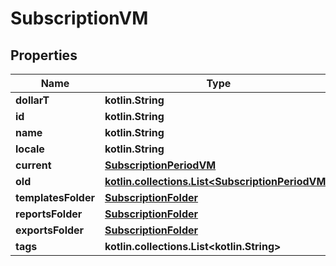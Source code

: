 
# SubscriptionVM

## Properties
Name | Type | Description | Notes
------------ | ------------- | ------------- | -------------
**dollarT** | **kotlin.String** |  | 
**id** | **kotlin.String** |  |  [optional]
**name** | **kotlin.String** |  |  [optional]
**locale** | **kotlin.String** |  |  [optional]
**current** | [**SubscriptionPeriodVM**](SubscriptionPeriodVM.md) |  |  [optional]
**old** | [**kotlin.collections.List&lt;SubscriptionPeriodVM&gt;**](SubscriptionPeriodVM.md) |  |  [optional]
**templatesFolder** | [**SubscriptionFolder**](SubscriptionFolder.md) |  |  [optional]
**reportsFolder** | [**SubscriptionFolder**](SubscriptionFolder.md) |  |  [optional]
**exportsFolder** | [**SubscriptionFolder**](SubscriptionFolder.md) |  |  [optional]
**tags** | **kotlin.collections.List&lt;kotlin.String&gt;** |  |  [optional]



